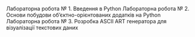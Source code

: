Лабораторна робота № 1. Введення в Python
Лабораторна робота № 2. Основи побудови об’єктно-орієнтованих додатків на Python
Лабораторна робота № 3. Розробка ASCII ART генератора для візуалізації текстових даних